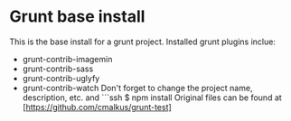 # Grunt base install

This is the base install for a grunt project. Installed grunt plugins inclue:
- grunt-contrib-imagemin
- grunt-contrib-sass
- grunt-contrib-uglyfy
- grunt-contrib-watch
Don't forget to change the project name, description, etc. and ```ssh $ npm install
Original files can be found at [https://github.com/cmalkus/grunt-test]

[https://github.com/cmalkus/grunt-test]:https://github.com/cmalkus/grunt-test